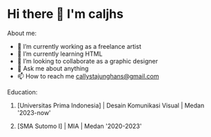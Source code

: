 # Hi there 👋 I'm caljhs
About me:
- 🔭 I’m currently working as a freelance artist
- 🌱 I’m currently learning HTML
- 👯 I’m looking to collaborate as a graphic designer
- 💬 Ask me about anything
- 📫 How to reach me callystajunghans@gmail.com

Education:

1. [Universitas Prima Indonesia] | Desain Komunikasi Visual | Medan '2023-now'

2. [SMA Sutomo I] | MIA  | Medan '2020-2023'



